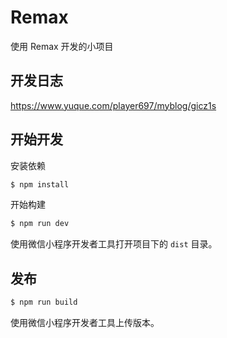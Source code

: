 # Remax 

使用 Remax 开发的小项目

## 开发日志
https://www.yuque.com/player697/myblog/gicz1s

## 开始开发

安装依赖

```bash
$ npm install
```

开始构建

```bash
$ npm run dev
```

使用微信小程序开发者工具打开项目下的 `dist` 目录。

## 发布

```bash
$ npm run build
```

使用微信小程序开发者工具上传版本。
